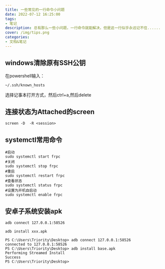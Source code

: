 ```yaml
---
title: 一些常见的一行命令小问题
date: 2022-07-12 16:25:00
tags:
- 笔记
description: 总有那么一些小问题，一行命令就能解决，但是这一行似乎永远记不住......
cover: /img/tips.png
categories: 
- 文档&笔记
---
```

## windows清除原有SSH公钥
在powershell输入：
```
~/.ssh/known_hosts
```
选择记事本打开方式，然后ctrl+a,然后delete

## 连接状态为Attached的screen
```
screen -D  -R <session>
```
## systemctl常用命令
```
#启动
sudo systemctl start frpc 
#关闭
sudo systemctl stop frpc
#重启
sudo systemctl restart frpc
#查看状态
sudo systemctl status frpc
#设置为开机自启动
sudo systemctl enable frpc
```
## 安卓子系统安装apk
```
adb connect 127.0.0.1:58526
```
```
adb install xxx.apk
``` 
```
PS C:\Users\Triority\Desktop> adb connect 127.0.0.1:58526
connected to 127.0.0.1:58526
PS C:\Users\Triority\Desktop> adb install base.apk
Performing Streamed Install
Success
PS C:\Users\Triority\Desktop>
```